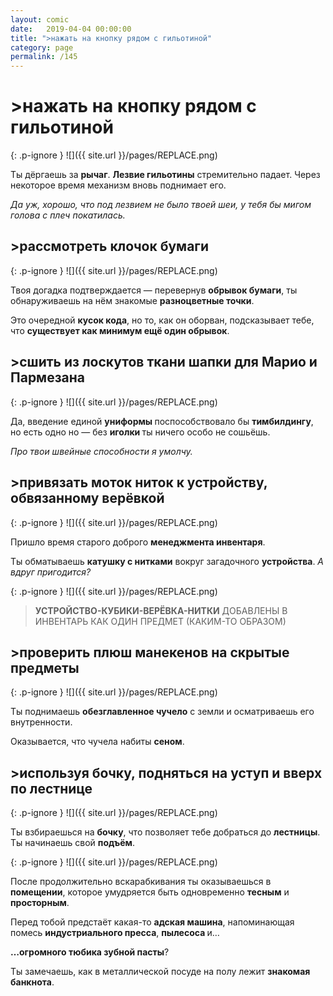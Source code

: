 ```yaml
---
layout: comic
date:   2019-04-04 00:00:00 
title: ">нажать на кнопку рядом с гильотиной"
category: page
permalink: /145
---
```

# >нажать на кнопку рядом с гильотиной

{: .p-ignore }
![]({{ site.url }}/pages/REPLACE.png)

Ты дёргаешь за <strong>рычаг</strong>. <strong>Лезвие гильотины</strong> стремительно падает. Через некоторое время механизм вновь поднимает его.

<em>Да уж, хорошо, что под лезвием не было твоей шеи, у тебя бы мигом голова с плеч покатилась.</em>

## >рассмотреть клочок бумаги

{: .p-ignore }
![]({{ site.url }}/pages/REPLACE.png)

Твоя догадка подтверждается — перевернув <strong>обрывок бумаги</strong>, ты обнаруживаешь на нём знакомые <strong>разноцветные точки</strong>.

Это очередной <strong>кусок кода</strong>, но то, как он оборван, подсказывает тебе, что <strong>существует как минимум ещё один обрывок</strong>.

## >сшить из лоскутов ткани шапки для Марио и Пармезана

{: .p-ignore }
![]({{ site.url }}/pages/REPLACE.png)

Да, введение единой <strong>униформы </strong>поспособствовало бы <strong>тимбилдингу</strong>, но есть одно но — без <strong>иголки </strong>ты ничего особо не сошьёшь. 

<em>Про твои швейные способности я умолчу.</em>

## >привязать моток ниток к устройству, обвязанному верёвкой

{: .p-ignore }
![]({{ site.url }}/pages/REPLACE.png)

Пришло время старого доброго <strong>менеджмента инвентаря</strong>.

Ты обматываешь <strong>катушку с нитками</strong> вокруг загадочного <strong>устройства</strong>. <em>А вдруг пригодится?</em>

{: .p-ignore }
![]({{ site.url }}/pages/REPLACE.png)

<blockquote><strong>УСТРОЙСТВО-КУБИКИ-ВЕРЁВКА-НИТКИ</strong> ДОБАВЛЕНЫ В ИНВЕНТАРЬ КАК ОДИН ПРЕДМЕТ (КАКИМ-ТО ОБРАЗОМ)</blockquote>

## >проверить плюш манекенов на скрытые предметы

{: .p-ignore }
![]({{ site.url }}/pages/REPLACE.png)

Ты поднимаешь <strong>обезглавленное чучело</strong> с земли и осматриваешь его внутренности. 

Оказывается, что чучела набиты <strong>сеном</strong>.

## >используя бочку, подняться на уступ и вверх по лестнице

{: .p-ignore }
![]({{ site.url }}/pages/REPLACE.png)

Ты взбираешься на <strong>бочку</strong>, что позволяет тебе добраться до <strong>лестницы</strong>. Ты начинаешь свой <strong>подъём</strong>.

{: .p-ignore }
![]({{ site.url }}/pages/REPLACE.png)

После продолжительно вскарабкивания ты оказываешься в <strong>помещении</strong>, которое умудряется быть одновременно <strong>тесным</strong> и <strong>просторным</strong>.

Перед тобой предстаёт какая-то <strong>адская машина</strong>, напоминающая помесь <strong>индустриального пресса</strong>, <strong>пылесоса </strong>и… 

<strong>…огромного тюбика зубной пасты</strong>?

Ты замечаешь, как в металлической посуде на полу лежит <strong>знакомая банкнота</strong>.
